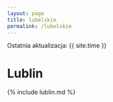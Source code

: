 ```yaml
---
layout: page
title: lubelskie
permalink: /lubelskie
---
```

Ostatnia aktualizacja: {{ site.time }}

# Lublin

{% include lublin.md %}
